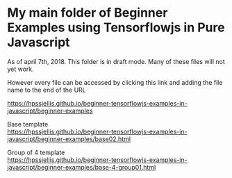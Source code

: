 # My main folder of Beginner Examples using Tensorflowjs in Pure Javascript


As of april 7th, 2018. This folder is in draft mode. Many of these files will not yet work.

However every file can be accessed by clicking this link and adding the file name to the end of the URL

https://hpssjellis.github.io/beginner-tensorflowjs-examples-in-javascript/beginner-examples





Base template  
https://hpssjellis.github.io/beginner-tensorflowjs-examples-in-javascript/beginner-examples/base02.html



Group of 4 template  
https://hpssjellis.github.io/beginner-tensorflowjs-examples-in-javascript/beginner-examples/base-4-group01.html


